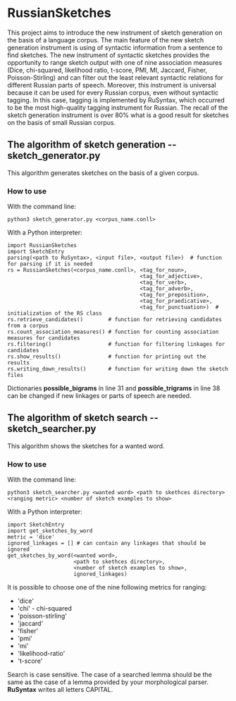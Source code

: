 # RussianSketches

This project aims to introduce the new instrument of sketch generation on the basis of a language corpus. The main feature of the new sketch generation instrument is using of syntactic information from a sentence to find sketches. The new instrument of syntactic sketches provides the opportunity to range sketch output with one of nine association measures (Dice, chi-squared, likelihood ratio, t-score, PMI, MI, Jaccard, Fisher, Poisson-Stirling) and can filter out the least relevant syntactic relations for different Russian parts of speech. Moreover, this instrument is universal because it can be used for every Russian corpus, even without syntactic tagging. In this case, tagging is implemented by RuSyntax, which occurred to be the most high-quality tagging instrument for Russian. The recall of the sketch generation instrument is over 80% what is a good result for sketches on the basis of small Russian corpus.

## The algorithm of sketch generation -- sketch_generator.py
This algorithm generates sketches on the basis of a given corpus.
### How to use
With the command line:
```
python3 sketch_generator.py <corpus_name.conll>
```
With a Python interpreter:
```
import RussianSketches
import SketchEntry
parsing(<path to RuSyntax>, <input file>, <output file>)  # function for parsing if it is needed
rs = RussianSketches(<corpus_name.conll>, <tag_for_noun>,
                                          <tag_for_adjective>,
                                          <tag_for_verb>,
                                          <tag_for_adverb>,
                                          <tag_for_preposition>,
                                          <tag_for_praedicative>,
                                          <tag_for_punctuation>)  # initialization of the RS class
rs.retrieve_candidates()        # function for retrieving candidates from a corpus
rs.count_association_measures() # function for counting association measures for candidates
rs.filtering()                  # function for filtering linkages for candidates
rs.show_results()               # function for printing out the results
rs.writing_down_results()       # function for writing down the sketch files
```

Dictionaries **possible_bigrams** in line 31 and **possible_trigrams** in line 38 can be changed if new linkages or parts of speech are needed.

## The algorithm of sketch search -- sketch_searcher.py
This algorithm shows the sketches for a wanted word.
### How to use
With the command line:
```
python3 sketch_searcher.py <wanted word> <path to skethces directory> <ranging metric> <number of sketch examples to show>
```
With a Python interpreter:
```
import SketchEntry
import get_sketches_by_word
metric = 'dice'
ignored_linkages = [] # can contain any linkages that should be ignored
get_sketches_by_word(<wanted word>, 
                     <path to skethces directory>, 
                     <number of sketch examples to show>, 
                     ignored_linkages)
```
It is possible to choose one of the nine following metrics for ranging:
* 'dice'
* 'chi' - chi-squared
* 'poisson-stirling'
* 'jaccard'
* 'fisher'
* 'pmi'
* 'mi'
* 'likelihood-ratio'
* 't-score'

Search is case sensitive. The case of a searched lemma should be the same as the case of a lemma provided by your morphological parser. **RuSyntax** writes all letters CAPITAL.
